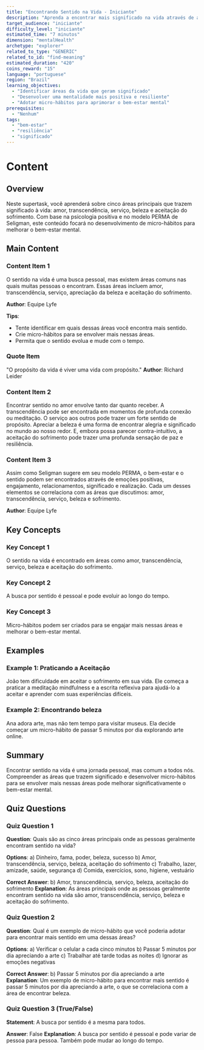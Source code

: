 ```yaml
---
title: "Encontrando Sentido na Vida - Iniciante"
description: "Aprenda a encontrar mais significado na vida através de amor, transcendência, serviço, beleza e aceitação do sofrimento."
target_audience: "iniciante"
difficulty_level: "iniciante"
estimated_time: "7 minutos"
dimension: "mentalHealth"
archetype: "explorer"
related_to_type: "GENERIC"
related_to_id: "find-meaning"
estimated_duration: "420"
coins_reward: "15"
language: "portuguese"
region: "Brazil"
learning_objectives:
  - "Identificar áreas da vida que geram significado"
  - "Desenvolver uma mentalidade mais positiva e resiliente"
  - "Adotar micro-hábitos para aprimorar o bem-estar mental"
prerequisites:
  - "Nenhum"
tags:
  - "bem-estar"
  - "resiliência"
  - "significado"
---
```


# Content

## Overview
Neste supertask, você aprenderá sobre cinco áreas principais que trazem significado à vida: amor, transcendência, serviço, beleza e aceitação do sofrimento. Com base na psicologia positiva e no modelo PERMA de Seligman, este conteúdo focará no desenvolvimento de micro-hábitos para melhorar o bem-estar mental.

## Main Content

### Content Item 1
O sentido na vida é uma busca pessoal, mas existem áreas comuns nas quais muitas pessoas o encontram. Essas áreas incluem amor, transcendência, serviço, apreciação da beleza e aceitação do sofrimento.

**Author**: Equipe Lyfe

**Tips**:
- Tente identificar em quais dessas áreas você encontra mais sentido.
- Crie micro-hábitos para se envolver mais nessas áreas.
- Permita que o sentido evolua e mude com o tempo.

### Quote Item
"O propósito da vida é viver uma vida com propósito." 
**Author**: Richard Leider

### Content Item 2  
Encontrar sentido no amor envolve tanto dar quanto receber. A transcendência pode ser encontrada em momentos de profunda conexão ou meditação. O serviço aos outros pode trazer um forte sentido de propósito. Apreciar a beleza é uma forma de encontrar alegria e significado no mundo ao nosso redor. E, embora possa parecer contra-intuitivo, a aceitação do sofrimento pode trazer uma profunda sensação de paz e resiliência.

### Content Item 3
Assim como Seligman sugere em seu modelo PERMA, o bem-estar e o sentido podem ser encontrados através de emoções positivas, engajamento, relacionamentos, significado e realização. Cada um desses elementos se correlaciona com as áreas que discutimos: amor, transcendência, serviço, beleza e sofrimento.

**Author**: Equipe Lyfe

## Key Concepts

### Key Concept 1
O sentido na vida é encontrado em áreas como amor, transcendência, serviço, beleza e aceitação do sofrimento.

### Key Concept 2
A busca por sentido é pessoal e pode evoluir ao longo do tempo.

### Key Concept 3
Micro-hábitos podem ser criados para se engajar mais nessas áreas e melhorar o bem-estar mental.

## Examples

### Example 1: Praticando a Aceitação
João tem dificuldade em aceitar o sofrimento em sua vida. Ele começa a praticar a meditação mindfulness e a escrita reflexiva para ajudá-lo a aceitar e aprender com suas experiências difíceis.

### Example 2: Encontrando beleza
Ana adora arte, mas não tem tempo para visitar museus. Ela decide começar um micro-hábito de passar 5 minutos por dia explorando arte online.

## Summary

Encontrar sentido na vida é uma jornada pessoal, mas comum a todos nós. Compreender as áreas que trazem significado e desenvolver micro-hábitos para se envolver mais nessas áreas pode melhorar significativamente o bem-estar mental.

## Quiz Questions

### Quiz Question 1
**Question**: Quais são as cinco áreas principais onde as pessoas geralmente encontram sentido na vida?

**Options**:
a) Dinheiro, fama, poder, beleza, sucesso
b) Amor, transcendência, serviço, beleza, aceitação do sofrimento
c) Trabalho, lazer, amizade, saúde, segurança
d) Comida, exercícios, sono, higiene, vestuário

**Correct Answer**: b) Amor, transcendência, serviço, beleza, aceitação do sofrimento
**Explanation**: As áreas principais onde as pessoas geralmente encontram sentido na vida são amor, transcendência, serviço, beleza e aceitação do sofrimento.

### Quiz Question 2
**Question**: Qual é um exemplo de micro-hábito que você poderia adotar para encontrar mais sentido em uma dessas áreas?

**Options**:
a) Verificar o celular a cada cinco minutos
b) Passar 5 minutos por dia apreciando a arte
c) Trabalhar até tarde todas as noites
d) Ignorar as emoções negativas

**Correct Answer**: b) Passar 5 minutos por dia apreciando a arte
**Explanation**: Um exemplo de micro-hábito para encontrar mais sentido é passar 5 minutos por dia apreciando a arte, o que se correlaciona com a área de encontrar beleza.

### Quiz Question 3 (True/False)
**Statement**: A busca por sentido é a mesma para todos.

**Answer**: False
**Explanation**: A busca por sentido é pessoal e pode variar de pessoa para pessoa. Também pode mudar ao longo do tempo.